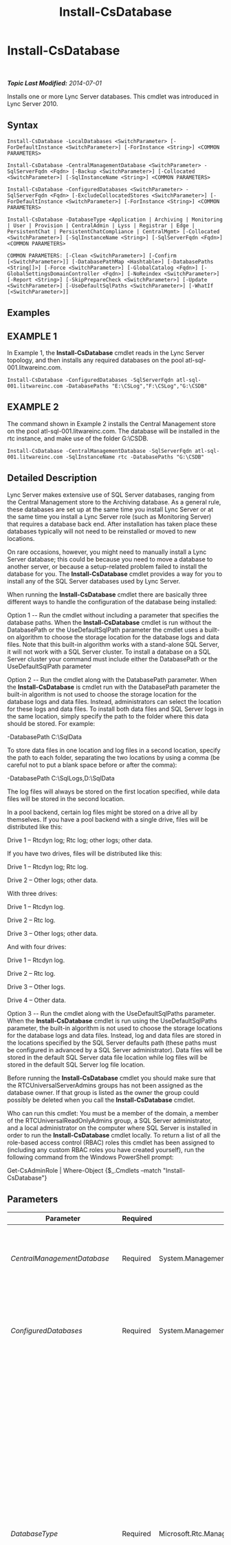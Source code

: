 ﻿---
title: Install-CsDatabase
TOCTitle: Install-CsDatabase
ms:assetid: e91c1800-35f6-40ef-840d-7a518bddcae6
ms:mtpsurl: https://technet.microsoft.com/en-us/library/Gg399044(v=OCS.15)
ms:contentKeyID: 48185896
ms.date: 07/07/2014
mtps_version: v=OCS.15
---

<div data-xmlns="http://www.w3.org/1999/xhtml">

<div class="topic" data-xmlns="http://www.w3.org/1999/xhtml" data-msxsl="urn:schemas-microsoft-com:xslt" data-cs="http://msdn.microsoft.com/en-us/">

<div data-asp="http://msdn2.microsoft.com/asp">

# Install-CsDatabase

</div>

<div id="mainSection">

<div id="mainBody">

<span> </span>

_**Topic Last Modified:** 2014-07-01_

Installs one or more Lync Server databases. This cmdlet was introduced in Lync Server 2010.

<div>

## Syntax

    Install-CsDatabase -LocalDatabases <SwitchParameter> [-ForDefaultInstance <SwitchParameter>] [-ForInstance <String>] <COMMON PARAMETERS>

    Install-CsDatabase -CentralManagementDatabase <SwitchParameter> -SqlServerFqdn <Fqdn> [-Backup <SwitchParameter>] [-Collocated <SwitchParameter>] [-SqlInstanceName <String>] <COMMON PARAMETERS>

    Install-CsDatabase -ConfiguredDatabases <SwitchParameter> -SqlServerFqdn <Fqdn> [-ExcludeCollocatedStores <SwitchParameter>] [-ForDefaultInstance <SwitchParameter>] [-ForInstance <String>] <COMMON PARAMETERS>

    Install-CsDatabase -DatabaseType <Application | Archiving | Monitoring | User | Provision | CentralAdmin | Lyss | Registrar | Edge | PersistentChat | PersistentChatCompliance | CentralMgmt> [-Collocated <SwitchParameter>] [-SqlInstanceName <String>] [-SqlServerFqdn <Fqdn>] <COMMON PARAMETERS>

    COMMON PARAMETERS: [-Clean <SwitchParameter>] [-Confirm [<SwitchParameter>]] [-DatabasePathMap <Hashtable>] [-DatabasePaths <String[]>] [-Force <SwitchParameter>] [-GlobalCatalog <Fqdn>] [-GlobalSettingsDomainController <Fqdn>] [-NoReindex <SwitchParameter>] [-Report <String>] [-SkipPrepareCheck <SwitchParameter>] [-Update <SwitchParameter>] [-UseDefaultSqlPaths <SwitchParameter>] [-WhatIf [<SwitchParameter>]]

</div>

<div>

## Examples

<div>

## EXAMPLE 1

In Example 1, the **Install-CsDatabase** cmdlet reads in the Lync Server topology, and then installs any required databases on the pool atl-sql-001.litwareinc.com.

    Install-CsDatabase -ConfiguredDatabases -SqlServerFqdn atl-sql-001.litwareinc.com -DatabasePaths "E:\CSLog","F:\CSLog","G:\CSDB"

</div>

<div>

## EXAMPLE 2

The command shown in Example 2 installs the Central Management store on the pool atl-sql-001.litwareinc.com. The database will be installed in the rtc instance, and make use of the folder G:\\CSDB.

    Install-CsDatabase -CentralManagementDatabase -SqlServerFqdn atl-sql-001.litwareinc.com -SqlInstanceName rtc -DatabasePaths "G:\CSDB"

</div>

</div>

<div>

## Detailed Description

Lync Server makes extensive use of SQL Server databases, ranging from the Central Management store to the Archiving database. As a general rule, these databases are set up at the same time you install Lync Server or at the same time you install a Lync Server role (such as Monitoring Server) that requires a database back end. After installation has taken place these databases typically will not need to be reinstalled or moved to new locations.

On rare occasions, however, you might need to manually install a Lync Server database; this could be because you need to move a database to another server, or because a setup-related problem failed to install the database for you. The **Install-CsDatabase** cmdlet provides a way for you to install any of the SQL Server databases used by Lync Server.

When running the **Install-CsDatabase** cmdlet there are basically three different ways to handle the configuration of the database being installed:

Option 1 -- Run the cmdlet without including a parameter that specifies the database paths. When the **Install-CsDatabase** cmdlet is run without the DatabasePath or the UseDefaultSqlPath parameter the cmdlet uses a built-on algorithm to choose the storage location for the database logs and data files. Note that this built-in algorithm works with a stand-alone SQL Server, it will not work with a SQL Server cluster. To install a database on a SQL Server cluster your command must include either the DatabasePath or the UseDefaultSqlPath parameter

Option 2 -- Run the cmdlet along with the DatabasePath parameter. When the **Install-CsDatabase** is cmdlet run with the DatabasePath parameter the built-in algorithm is not used to choose the storage location for the database logs and data files. Instead, administrators can select the location for these logs and data files. To install both data files and SQL Server logs in the same location, simply specify the path to the folder where this data should be stored. For example:

\-DatabasePath C:\\SqlData

To store data files in one location and log files in a second location, specify the path to each folder, separating the two locations by using a comma (be careful not to put a blank space before or after the comma):

\-DatabasePath C:\\SqlLogs,D:\\SqlData

The log files will always be stored on the first location specified, while data files will be stored in the second location.

In a pool backend, certain log files might be stored on a drive all by themselves. If you have a pool backend with a single drive, files will be distributed like this:

Drive 1 – Rtcdyn log; Rtc log; other logs; other data.

If you have two drives, files will be distributed like this:

Drive 1 – Rtcdyn log; Rtc log.

Drive 2 – Other logs; other data.

With three drives:

Drive 1 – Rtcdyn log.

Drive 2 – Rtc log.

Drive 3 – Other logs; other data.

And with four drives:

Drive 1 – Rtcdyn log.

Drive 2 – Rtc log.

Drive 3 – Other logs.

Drive 4 – Other data.

Option 3 -- Run the cmdlet along with the UseDefaultSqlPaths parameter. When the **Install-CsDatabase** cmdlet is run using the UseDefaultSqlPaths parameter, the built-in algorithm is not used to choose the storage locations for the database logs and data files. Instead, log and data files are stored in the locations specified by the SQL Server defaults path (these paths must be configured in advanced by a SQL Server administrator). Data files will be stored in the default SQL Server data file location while log files will be stored in the default SQL Server log file location.

Before running the **Install-CsDatabase** cmdlet you should make sure that the RTCUniversalServerAdmins groups has not been assigned as the database owner. If that group is listed as the owner the group could possibly be deleted when you call the **Install-CsDatabase** cmdlet.

Who can run this cmdlet: You must be a member of the domain, a member of the RTCUniversalReadOnlyAdmins group, a SQL Server administrator, and a local administrator on the computer where SQL Server is installed in order to run the **Install-CsDatabase** cmdlet locally. To return a list of all the role-based access control (RBAC) roles this cmdlet has been assigned to (including any custom RBAC roles you have created yourself), run the following command from the Windows PowerShell prompt:

Get-CsAdminRole | Where-Object {$\_.Cmdlets –match "Install-CsDatabase"}

</div>

<div>

## Parameters


<table>
<colgroup>
<col style="width: 25%" />
<col style="width: 25%" />
<col style="width: 25%" />
<col style="width: 25%" />
</colgroup>
<thead>
<tr class="header">
<th>Parameter</th>
<th>Required</th>
<th>Type</th>
<th>Description</th>
</tr>
</thead>
<tbody>
<tr class="odd">
<td><p><em>CentralManagementDatabase</em></p></td>
<td><p>Required</p></td>
<td><p>System.Management.Automation.SwitchParameter</p></td>
<td><p>If this parameter is included, the <strong>Install-CsDatabase</strong> cmdlet will use the SqlServerFqdn parameter to install the Central Management store on the specified computer. This parameter is typically used only by Topology Builder, and is generally called just once, during initial setup.</p></td>
</tr>
<tr class="even">
<td><p><em>ConfiguredDatabases</em></p></td>
<td><p>Required</p></td>
<td><p>System.Management.Automation.SwitchParameter</p></td>
<td><p>Reads information from the Lync Server topology, and installs the required databases on the specified SQL Server computer or SQL Server cluster. Administrators who need to call the <strong>Install-CsDatabase</strong> cmdlet will almost always use this parameter when specifying the databases to be installed.</p></td>
</tr>
<tr class="odd">
<td><p><em>DatabaseType</em></p></td>
<td><p>Required</p></td>
<td><p>Microsoft.Rtc.Management.Deployment.DatabaseNameType</p></td>
<td><p>Enables you to install a specific database on a specific SQL Server computer or SQL Server cluster. As a general rule, administrators should not run the <strong>Install-CsDatabase</strong> cmdlet with the DatabaseType parameter unless instructed otherwise by Microsoft support personnel. Instead, administrators should typically use the ConfiguredDatabases parameter. The DatabaseType parameter requires you to know the exact type and location for every database used in your topology, and is only required if the <strong>Install-CsDatabase</strong> cmdlet command fails to run using the ConfiguredDatabases parameter.</p>
<p>Valid values for DatabaseType are:</p>
<p>Application</p>
<p>Archiving</p>
<p>CentralAdmin</p>
<p>CentralMgmt</p>
<p>Edge</p>
<p>Lyss</p>
<p>Monitoring</p>
<p>PersistentChat</p>
<p>PersistentChatCompliance</p>
<p>Provision</p>
<p>Registrar</p>
<p>User</p></td>
</tr>
<tr class="even">
<td><p><em>LocalDatabases</em></p></td>
<td><p>Required</p></td>
<td><p>System.Management.Automation.SwitchParameter</p></td>
<td><p>If this parameter is included, the <strong>Install-CsDatabase</strong> cmdlet will read in the Lync Server topology and install databases and stores as needed on the local computer.</p></td>
</tr>
<tr class="odd">
<td><p><em>SqlServerFqdn</em></p></td>
<td><p>Required</p></td>
<td><p>Microsoft.Rtc.Management.Deploy.Fqdn</p></td>
<td><p>Fully qualified domain name (FQDN) of the computer where the database is to be installed. For example: -SqlServerFqdn atl-sql-001.litwareinc.com.</p></td>
</tr>
<tr class="even">
<td><p><em>Backup</em></p></td>
<td><p>Optional</p></td>
<td><p>System.Management.Automation.SwitchParameter</p></td>
<td><p>When used, backs up the existing Central Management server database to the specified SQL Server instance.</p></td>
</tr>
<tr class="odd">
<td><p><em>Clean</em></p></td>
<td><p>Optional</p></td>
<td><p>System.Management.Automation.SwitchParameter</p></td>
<td><p>If this parameter is included, the <strong>Install-CsDatabase</strong> cmdlet will delete and reinstall databases as needed. If this parameter is not included, the <strong>Install-CsDatabase</strong> cmdlet will not overwrite any existing databases. You cannot use both Clean and Update in the same command.</p></td>
</tr>
<tr class="even">
<td><p><em>Collocated</em></p></td>
<td><p>Optional</p></td>
<td><p>System.Management.Automation.SwitchParameter</p></td>
<td><p>If present, additional database roles will be collocated with the Central Management store.</p></td>
</tr>
<tr class="odd">
<td><p><em>Confirm</em></p></td>
<td><p>Optional</p></td>
<td><p>System.Management.Automation.SwitchParameter</p></td>
<td><p>Prompts you for confirmation before executing the command.</p></td>
</tr>
<tr class="even">
<td><p><em>DatabasePathMap</em></p></td>
<td><p>Optional</p></td>
<td><p>System.Collections.Hashtable</p></td>
<td><p>Enables you to specify custom folder paths for data files and log files; multiple paths should be separated by using a semicolon (;). For example:</p>
<p>-DatabasePathMap @{&quot;Archiving:DbPath&quot;=&quot;\\atl-sql-001.litwareinc.com\db&quot;;&quot;Archiving:LogPath&quot;=&quot;\\atl-sql-002.litwareinc.com\logs&quot;}</p></td>
</tr>
<tr class="odd">
<td><p><em>DatabasePaths</em></p></td>
<td><p>Optional</p></td>
<td><p>System.String[]</p></td>
<td><p>Specifies the drives and folders where data and log files can be stored; for example: -DatabasePaths &quot;D:\Logs&quot;,&quot;E:\Data&quot;.</p></td>
</tr>
<tr class="even">
<td><p><em>ExcludeCollocatedStores</em></p></td>
<td><p>Optional</p></td>
<td><p>System.Management.Automation.SwitchParameter</p></td>
<td><p>When present, suppresses a warning message telling you that any collocated database stores must be installed on the local computer.</p></td>
</tr>
<tr class="odd">
<td><p><em>Force</em></p></td>
<td><p>Optional</p></td>
<td><p>System.Management.Automation.SwitchParameter</p></td>
<td><p>When present, forces the installation of the new database even if an existing database of that type is currently in use.</p></td>
</tr>
<tr class="even">
<td><p><em>ForDefaultInstance</em></p></td>
<td><p>Optional</p></td>
<td><p>System.Management.Automation.SwitchParameter</p></td>
<td><p>When specified, instructs the <strong>Install-CsDatabase</strong> cmdlet to only act against the default SQL Server instance. You cannot use both ForDefaultInstance and ForInstance in the same command.</p></td>
</tr>
<tr class="odd">
<td><p><em>ForInstance</em></p></td>
<td><p>Optional</p></td>
<td><p>System.String</p></td>
<td><p>When specified, instructs the <strong>Install-CsDatabase</strong> cmdlet to only act against the specified SQL Server instance. You cannot use both ForInstance and ForDefaultInstance in the same command.</p></td>
</tr>
<tr class="even">
<td><p><em>GlobalCatalog</em></p></td>
<td><p>Optional</p></td>
<td><p>Microsoft.Rtc.Management.Deploy.Fqdn</p></td>
<td><p>Fully qualified domain name (FQDN) of a global catalog server in your domain. This parameter is not required if you are running the <strong>Install-CsDatabase</strong> cmdlet on a computer with an account in your domain.</p></td>
</tr>
<tr class="odd">
<td><p><em>GlobalSettingsDomainController</em></p></td>
<td><p>Optional</p></td>
<td><p>Microsoft.Rtc.Management.Deploy.Fqdn</p></td>
<td><p>Fully qualified domain name (FQDN) of a domain controller where global settings are stored. If global settings are stored in the System container in Active Directory Domain Services, then this parameter must point to the root domain controller. If global settings are stored in the Configuration container, then any domain controller can be used and this parameter can be omitted.</p></td>
</tr>
<tr class="even">
<td><p><em>NoReindex</em></p></td>
<td><p>Optional</p></td>
<td><p>System.Management.Automation.SwitchParameter</p></td>
<td><p>Prevents the index files from being rebuilt when a database is being updated. This parameter can only be used along with the Update parameter.</p></td>
</tr>
<tr class="odd">
<td><p><em>Report</em></p></td>
<td><p>Optional</p></td>
<td><p>System.String</p></td>
<td><p>Enables you to specify a file path for the log file created when the cmdlet runs. For example: -Report &quot;C:\Logs\InstallDatabases.html&quot;</p></td>
</tr>
<tr class="even">
<td><p><em>SkipPrepareCheck</em></p></td>
<td><p>Optional</p></td>
<td><p>System.Management.Automation.SwitchParameter</p></td>
<td><p>When present, causes the <strong>Install-CsDatabase</strong> cmdlet to forego its initial preparation checks.</p></td>
</tr>
<tr class="odd">
<td><p><em>SqlInstanceName</em></p></td>
<td><p>Optional</p></td>
<td><p>System.String</p></td>
<td><p>Name of the database instance where the database is to be installed. A database instance is simply a set of running processes that provides access to database files. If this parameter is omitted, the <strong>Install-CsDatabase</strong> cmdlet will use the default SQL Server instance.</p></td>
</tr>
<tr class="even">
<td><p><em>Update</em></p></td>
<td><p>Optional</p></td>
<td><p>System.Management.Automation.SwitchParameter</p></td>
<td><p>When present, updates the existing database. You cannot use Update and Clean in the same command.</p>
<p>Note that the Update parameter cannot be used against mirrored databases; the command will fail because the mirror databases cannot be dropped and recreated. To use the Update parameter with mirrored databases you must first use the <a href="uninstall-csmirrordatabase.md">Uninstall-CsMirrorDatabase</a> cmdlet to disassociate the mirrored databases. At that point you can then run Install-CsDatabase and the Update parameter.</p></td>
</tr>
<tr class="odd">
<td><p><em>UseDefaultSqlPaths</em></p></td>
<td><p>Optional</p></td>
<td><p>System.Management.Automation.SwitchParameter</p></td>
<td><p>When specified, instructs SQL Server to select the drive where data and log files will be stored.</p></td>
</tr>
<tr class="even">
<td><p><em>WhatIf</em></p></td>
<td><p>Optional</p></td>
<td><p>System.Management.Automation.SwitchParameter</p></td>
<td><p>Describes what would happen if you executed the command without actually executing the command.</p></td>
</tr>
</tbody>
</table>


</div>

<div>

## Input Types

None. The **Install-CsDatabase** cmdlet does not accept pipelined input.

</div>

<div>

## Return Types

The **Install-CsDatabase** cmdlet does not return any values or objects.

</div>

<div>

## See Also


[Uninstall-CsDatabase](uninstall-csdatabase.md)  
  

</div>

</div>

<span> </span>

</div>

</div>

</div>

